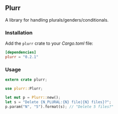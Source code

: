 ## Plurr

A library for handling plurals/genders/conditionals.

### Installation

Add the `plurr` crate to your *Cargo.toml* file:

```toml
[dependencies]
plurr = "0.2.1"
```

### Usage

```rust
extern crate plurr;

use plurr::Plurr;

let mut p = Plurr::new();
let s = "Delete {N_PLURAL:{N} file|{N} files}?";
p.param("N", "5").format(s); // "Delete 5 files?"
```
